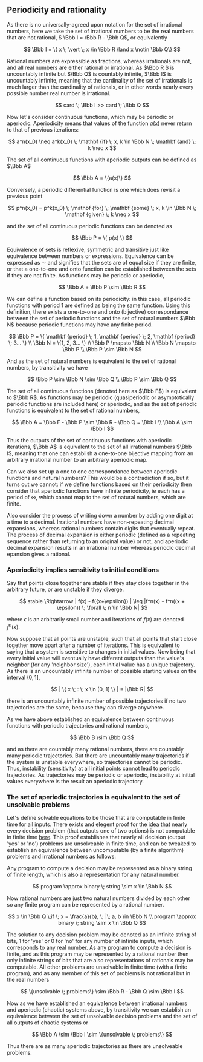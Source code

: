 
## Periodicity and rationality

As there is no universally-agreed upon notation for the set of irrational numbers, here we take the set of irrational numbers to be the real numbers that are not rational, $ \Bbb I = \Bbb R - \Bbb Q$, or equivalently

$$ \Bbb I = \{ x \; \vert \; x \in \Bbb R \land x \notin \Bbb Q\} $$

Rational numbers are expressible as fractions, whereas irrationals are not, and all real numbers are either rational or irrational.  As $\Bbb R $ is uncountably infinite but $\Bbb Q$ is countably infinite, $\Bbb I$ is uncountably infinite, meaning that the cardinality of the set of irrationals is much larger than the cardinality of rationals, or in other words nearly every possible number real number is irrational.

$$
card \; \Bbb I  >>  card \; \Bbb Q
$$

Now let's consider continuous functions, which may be periodic or aperiodic. Aperiodicity means that values of the function $a(x)$ never return to that of previous iterations:

$$
a^n(x_0) \neq a^k(x_0) \; \mathbf {if} \; x, k \in \Bbb N \; \mathbf {and} \; k \neq x
$$

The set of all continuous functions with aperiodic outputs can be defined as $\Bbb A$

$$ 
\Bbb A = \{a(x)\}
$$

Conversely, a periodic differential function is one which does revisit a previous point

$$
p^n(x_0) = p^k(x_0) \; \mathbf {for} \; \mathbf {some} \; x, k \in \Bbb N \; \mathbf {given} \; k \neq x
$$

and the set of all continuous periodic functions can be denoted as
 
$$
\Bbb P = \{ p(x) \}
$$

Equivalence of sets is reflexive, symmetric and transitive just like equivalence between numbers or expressions. Equivalence can be expressed as $\sim$ and signifies that the sets are of equal size if they are finite, or that a one-to-one and onto function can be established between the sets if they are not finite.  As functions may be periodic or aperiodic,

$$
\Bbb A + \Bbb P \sim \Bbb R
$$

We can define a function based on its periodicity: in this case, all periodic functions with period 1 are defined as being the same function.  Using this definition, there exists a one-to-one and onto (bijective) correspondance between the set of periodic functions and the set of natural numbers $\Bbb N$ because periodic functions may have any finite period.

$$
\Bbb P = \{ \mathbf {period} \; 1, \mathbf {period} \; 2, \mathbf {period} \; 3... \} \\
\Bbb N = \{1, 2, 3... \} \\
\Bbb P \mapsto \Bbb N \\
\Bbb N \mapsto \Bbb P \\
\Bbb P \sim \Bbb N
$$

And as the set of natural numbers is equivalent to the set of rational numbers, by transitivity we have

$$
\Bbb P \sim \Bbb N \sim \Bbb Q \\
\Bbb P \sim \Bbb Q
$$

The set of all continuous functions (denoted here as $\Bbb F$) is equivalent to $\Bbb R$.  As functions may be periodic (quasiperiodic or asymptotically periodic functions are included here) or aperiodic, and as the set of periodic functions is equivalent to the set of rational numbers,

$$
\Bbb A = \Bbb F - \Bbb P \sim \Bbb R - \Bbb Q = \Bbb I \\
\Bbb A \sim \Bbb I
$$

Thus the outputs of the set of continuous functions with aperiodic iterations, $\Bbb A$ is equivalent to the set of all irrational numbers $\Bbb I$, meaning that one can establish a one-to-one bijective mapping from an arbitrary irrational number to an arbitrary aperiodic map.  

Can we also set up a one to one correspondance between aperiodic functions and natural numbers? This would be a contradiction if so, but it turns out we cannot: if we define functions based on their periodicity then consider that aperiodic functions have infinite periodicity, ie each has a period of $\infty$, which cannot map to the set of natural numbers, which are finite.

Also consider the process of writing down a number by adding one digit at a time to a decimal.  Irrational numbers have non-repeating decimal expansions, whereas rational numbers contain digits that eventually repeat.  The process of decimal expansion is either periodic (defined as a repeating sequence rather than returning to an original value) or not, and aperiodic decimal expansion results in an irrational number whereas periodic decimal epansion gives a rational.


### Aperiodicity implies sensitivity to initial conditions

Say that points close together are stable if they stay close together in the arbitrary future, or are unstable if they diverge.  

$$
stable \Rightarrow | f(x) - f({x+\epsilon}) | \leq |f^n(x) - f^n((x + \epsilon)) \; \forall \; n \in \Bbb N|
$$

where $\epsilon$ is an arbitrarily small number and iterations of $f(x)$ are denoted $f^n(x)$. 

Now suppose that all points are unstable, such that all points that start close together move apart after a number of iterations. This is equivalent to saying that a system is sensitive to changes in initial values.  Now being that every initial value will eventually have different outputs than the value's neighbor (for any 'neighbor size'), each initial value has a unique trajectory.  As there is an uncountably infinite number of possible starting values on the interval $(0,1]$, 

$$
| \{ x \; : \; x \in (0, 1] \} | = |\Bbb R|
$$

there is an uncountably infinite number of possible trajectories if no two trajectories are the same, because they can diverge anywhere.  

As we have above established an equivalence between continuous functions with periodic trajectories and rational numbers, 

$$
\Bbb B \sim \Bbb Q
$$

and as there are countably many rational numbers, there are countably many periodic trajectories. But there are uncountably many trajectories if the system is unstable everywhere, so trajectories cannot be periodic. Thus, instability (sensitivity) at all initial points cannot lead to periodic trajectories. As trajectories may be periodic or aperiodic, instability at initial values everywhere is the result an aperiodic trajectory.

### The set of aperiodic trajectories is equivalent to the set of unsolvable problems

Let's define solvable equations to be those that are computable in finite time for all inputs.  There exists and elegent proof for the idea that nearly every decision problem (that outputs one of two options) is not computable in finite time [here](https://ocw.mit.edu/courses/electrical-engineering-and-computer-science/6-006-introduction-to-algorithms-fall-2011/lecture-videos/lecture-23-computational-complexity/).  This proof establishes that nearly all decision (output 'yes' or 'no') problems are unsolveable in finite time, and can be tweaked to establish an equivalence between uncomputable (by a finite algorithm) problems and irrational numbers as follows:

Any program to compute a decision may be represented as a binary string of finite length, which is also a representation for any natural number.  

$$ 
program \approx binary \; string \sim x \in \Bbb N
$$

Now rational numbers are just two natural numbers divided by each other so any finite program can be represented by a rational number.

$$ 
x \in \Bbb Q \;if \; x = \frac{a}{b}, \; |\; a, b \in \Bbb N \\
program \approx binary \; string \sim x \in \Bbb Q
$$

The solution to any decision problem may be denoted as an infinite string of bits, 1 for 'yes' or 0 for 'no' for any number of infinite inputs, which corresponds to any real number.  As any program to compute a decision is finite, and as this program may be represented by a rational number then only infinite strings of bits that are also representations of rationals may be computable. All other problems are unsolvable in finite time (with a finite program), and as any member of this set of problems is not rational but in the real numbers

$$
\{unsolvable \; problems\} \sim \Bbb R - \Bbb Q \sim \Bbb I
$$

Now as we have established an equivalence between irrational numbers and aperiodic (chaotic) systems above, by transitivity we can establish an equivalence between the set of unsolvable decision problems and the set of all outputs of chaotic systems or 

$$ 
\Bbb A \sim \Bbb I \sim \{unsolvable \; problems\}
$$

Thus there are as many aperiodic trajectories as there are unsolveable problems.










